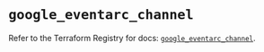 # `google_eventarc_channel`

Refer to the Terraform Registry for docs: [`google_eventarc_channel`](https://registry.terraform.io/providers/hashicorp/google/6.36.0/docs/resources/eventarc_channel).

